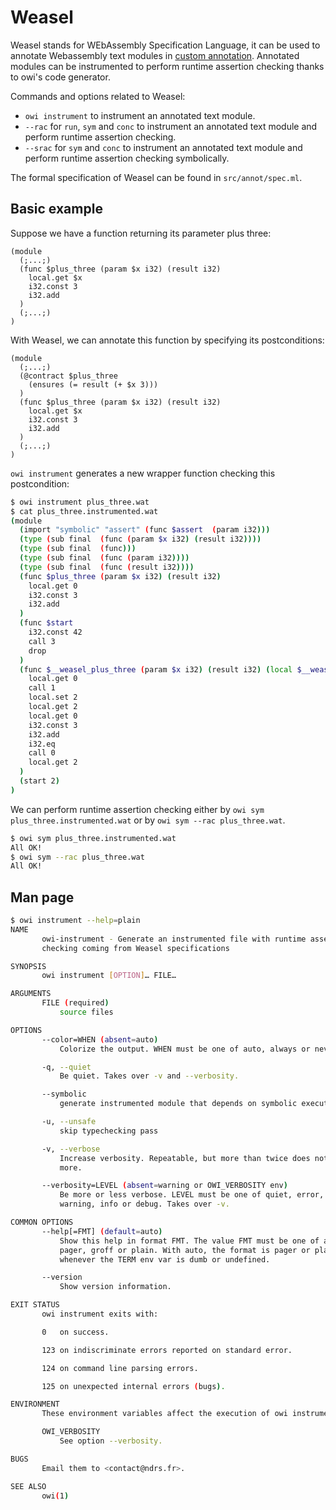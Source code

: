 # Weasel

Weasel stands for WEbAssembly Specification Language, it can be used to annotate Webassembly text modules in [custom annotation](https://github.com/WebAssembly/annotations). Annotated modules can be instrumented to perform runtime assertion checking thanks to owi's code generator.

Commands and options related to Weasel:
- `owi instrument` to instrument an annotated text module.
- `--rac` for `run`, `sym` and `conc` to instrument an annotated text module and perform runtime assertion checking.
- `--srac` for `sym` and `conc` to instrument an annotated text module and perform runtime assertion checking symbolically.

The formal specification of Weasel can be found in `src/annot/spec.ml`.

## Basic example

Suppose we have a function returning its parameter plus three:

```wast
(module
  (;...;)
  (func $plus_three (param $x i32) (result i32)
    local.get $x
    i32.const 3
    i32.add
  )
  (;...;)
)
```

With Weasel, we can annotate this function by specifying its postconditions:

```wast
(module
  (;...;)
  (@contract $plus_three
    (ensures (= result (+ $x 3)))
  )
  (func $plus_three (param $x i32) (result i32)
    local.get $x
    i32.const 3
    i32.add
  )
  (;...;)
)
```

`owi instrument` generates a new wrapper function checking this postcondition:

```sh
$ owi instrument plus_three.wat
$ cat plus_three.instrumented.wat
(module
  (import "symbolic" "assert" (func $assert  (param i32)))
  (type (sub final  (func (param $x i32) (result i32))))
  (type (sub final  (func)))
  (type (sub final  (func (param i32))))
  (type (sub final  (func (result i32))))
  (func $plus_three (param $x i32) (result i32)
    local.get 0
    i32.const 3
    i32.add
  )
  (func $start
    i32.const 42
    call 3
    drop
  )
  (func $__weasel_plus_three (param $x i32) (result i32) (local $__weasel_temp i32) (local $__weasel_res_0 i32)
    local.get 0
    call 1
    local.set 2
    local.get 2
    local.get 0
    i32.const 3
    i32.add
    i32.eq
    call 0
    local.get 2
  )
  (start 2)
)
```

We can perform runtime assertion checking either by `owi sym plus_three.instrumented.wat` or by `owi sym --rac plus_three.wat`.

```sh
$ owi sym plus_three.instrumented.wat
All OK!
$ owi sym --rac plus_three.wat
All OK!
```

## Man page

```sh
$ owi instrument --help=plain
NAME
       owi-instrument - Generate an instrumented file with runtime assertion
       checking coming from Weasel specifications

SYNOPSIS
       owi instrument [OPTION]… FILE…

ARGUMENTS
       FILE (required)
           source files

OPTIONS
       --color=WHEN (absent=auto)
           Colorize the output. WHEN must be one of auto, always or never.

       -q, --quiet
           Be quiet. Takes over -v and --verbosity.

       --symbolic
           generate instrumented module that depends on symbolic execution

       -u, --unsafe
           skip typechecking pass

       -v, --verbose
           Increase verbosity. Repeatable, but more than twice does not bring
           more.

       --verbosity=LEVEL (absent=warning or OWI_VERBOSITY env)
           Be more or less verbose. LEVEL must be one of quiet, error,
           warning, info or debug. Takes over -v.

COMMON OPTIONS
       --help[=FMT] (default=auto)
           Show this help in format FMT. The value FMT must be one of auto,
           pager, groff or plain. With auto, the format is pager or plain
           whenever the TERM env var is dumb or undefined.

       --version
           Show version information.

EXIT STATUS
       owi instrument exits with:

       0   on success.

       123 on indiscriminate errors reported on standard error.

       124 on command line parsing errors.

       125 on unexpected internal errors (bugs).

ENVIRONMENT
       These environment variables affect the execution of owi instrument:

       OWI_VERBOSITY
           See option --verbosity.

BUGS
       Email them to <contact@ndrs.fr>.

SEE ALSO
       owi(1)

```
